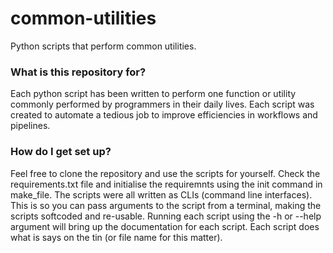 # common-utilities
Python scripts that perform common utilities.

### What is this repository for? ###
Each python script has been written to perform one function or utility commonly performed by programmers in their daily lives.
Each script was created to automate a tedious job to improve efficiencies in workflows and pipelines.

### How do I get set up? ###
Feel free to clone the repository and use the scripts for yourself.
Check the requirements.txt file and initialise the requiremnts using the init command in make_file.
The scripts were all written as CLIs (command line interfaces).
This is so you can pass arguments to the script from a terminal, making the scripts softcoded and re-usable.
Running each script using the -h or --help argument will bring up the documentation for each script.
Each script does what is says on the tin (or file name for this matter).

